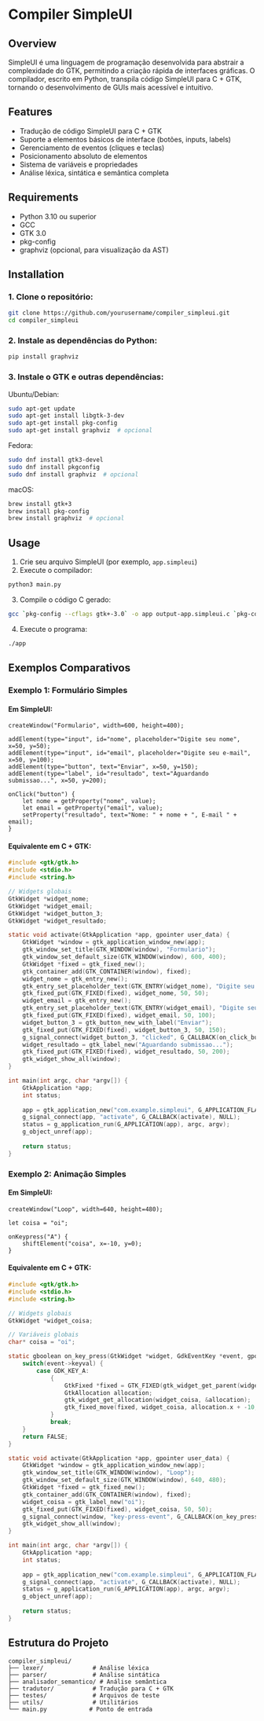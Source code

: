 # Compiler SimpleUI

## Overview

SimpleUI é uma linguagem de programação desenvolvida para abstrair a complexidade do GTK, permitindo a criação rápida de interfaces gráficas. O compilador, escrito em Python, transpila código SimpleUI para C + GTK, tornando o desenvolvimento de GUIs mais acessível e intuitivo.

## Features

- Tradução de código SimpleUI para C + GTK
- Suporte a elementos básicos de interface (botões, inputs, labels)
- Gerenciamento de eventos (cliques e teclas)
- Posicionamento absoluto de elementos
- Sistema de variáveis e propriedades
- Análise léxica, sintática e semântica completa

## Requirements

- Python 3.10 ou superior
- GCC
- GTK 3.0
- pkg-config
- graphviz (opcional, para visualização da AST)

## Installation

### 1. Clone o repositório:
```sh
git clone https://github.com/yourusername/compiler_simpleui.git
cd compiler_simpleui
```

### 2. Instale as dependências do Python:
```sh
pip install graphviz
```

### 3. Instale o GTK e outras dependências:

Ubuntu/Debian:
```sh
sudo apt-get update
sudo apt-get install libgtk-3-dev
sudo apt-get install pkg-config
sudo apt-get install graphviz  # opcional
```

Fedora:
```sh
sudo dnf install gtk3-devel
sudo dnf install pkgconfig
sudo dnf install graphviz  # opcional
```

macOS:
```sh
brew install gtk+3
brew install pkg-config
brew install graphviz  # opcional
```

## Usage

1. Crie seu arquivo SimpleUI (por exemplo, `app.simpleui`)
2. Execute o compilador:
```sh
python3 main.py
```
3. Compile o código C gerado:
```sh
gcc `pkg-config --cflags gtk+-3.0` -o app output-app.simpleui.c `pkg-config --libs gtk+-3.0`
```
4. Execute o programa:
```sh
./app
```

## Exemplos Comparativos

### Exemplo 1: Formulário Simples

#### Em SimpleUI:
```
createWindow("Formulario", width=600, height=400);

addElement(type="input", id="nome", placeholder="Digite seu nome", x=50, y=50);
addElement(type="input", id="email", placeholder="Digite seu e-mail", x=50, y=100);
addElement(type="button", text="Enviar", x=50, y=150);
addElement(type="label", id="resultado", text="Aguardando submissao...", x=50, y=200);

onClick("button") {
    let nome = getProperty("nome", value);
    let email = getProperty("email", value);
    setProperty("resultado", text="Nome: " + nome + ", E-mail " + email);
}

```

#### Equivalente em C + GTK:
```c
#include <gtk/gtk.h>
#include <stdio.h>
#include <string.h>

// Widgets globais
GtkWidget *widget_nome;
GtkWidget *widget_email;
GtkWidget *widget_button_3;
GtkWidget *widget_resultado;

static void activate(GtkApplication *app, gpointer user_data) {
    GtkWidget *window = gtk_application_window_new(app);
    gtk_window_set_title(GTK_WINDOW(window), "Formulario");
    gtk_window_set_default_size(GTK_WINDOW(window), 600, 400);
    GtkWidget *fixed = gtk_fixed_new();
    gtk_container_add(GTK_CONTAINER(window), fixed);
    widget_nome = gtk_entry_new();
    gtk_entry_set_placeholder_text(GTK_ENTRY(widget_nome), "Digite seu nome");
    gtk_fixed_put(GTK_FIXED(fixed), widget_nome, 50, 50);
    widget_email = gtk_entry_new();
    gtk_entry_set_placeholder_text(GTK_ENTRY(widget_email), "Digite seu e-mail");
    gtk_fixed_put(GTK_FIXED(fixed), widget_email, 50, 100);
    widget_button_3 = gtk_button_new_with_label("Enviar");
    gtk_fixed_put(GTK_FIXED(fixed), widget_button_3, 50, 150);
    g_signal_connect(widget_button_3, "clicked", G_CALLBACK(on_click_button_3), NULL);
    widget_resultado = gtk_label_new("Aguardando submissao...");
    gtk_fixed_put(GTK_FIXED(fixed), widget_resultado, 50, 200);
    gtk_widget_show_all(window);
}

int main(int argc, char *argv[]) {
    GtkApplication *app;
    int status;
    
    app = gtk_application_new("com.example.simpleui", G_APPLICATION_FLAGS_NONE);
    g_signal_connect(app, "activate", G_CALLBACK(activate), NULL);
    status = g_application_run(G_APPLICATION(app), argc, argv);
    g_object_unref(app);
    
    return status;
}
```

### Exemplo 2: Animação Simples

#### Em SimpleUI:
```
createWindow("Loop", width=640, height=480);

let coisa = "oi";

onKeypress("A") {
    shiftElement("coisa", x=-10, y=0);
}
```

#### Equivalente em C + GTK:
```c
#include <gtk/gtk.h>
#include <stdio.h>
#include <string.h>

// Widgets globais
GtkWidget *widget_coisa;

// Variáveis globais
char* coisa = "oi";

static gboolean on_key_press(GtkWidget *widget, GdkEventKey *event, gpointer data) {
    switch(event->keyval) {
        case GDK_KEY_A:
            {
                GtkFixed *fixed = GTK_FIXED(gtk_widget_get_parent(widget_coisa));
                GtkAllocation allocation;
                gtk_widget_get_allocation(widget_coisa, &allocation);
                gtk_fixed_move(fixed, widget_coisa, allocation.x + -10, allocation.y + 0);
            }
            break;
    }
    return FALSE;
}

static void activate(GtkApplication *app, gpointer user_data) {
    GtkWidget *window = gtk_application_window_new(app);
    gtk_window_set_title(GTK_WINDOW(window), "Loop");
    gtk_window_set_default_size(GTK_WINDOW(window), 640, 480);
    GtkWidget *fixed = gtk_fixed_new();
    gtk_container_add(GTK_CONTAINER(window), fixed);
    widget_coisa = gtk_label_new("oi");
    gtk_fixed_put(GTK_FIXED(fixed), widget_coisa, 50, 50);
    g_signal_connect(window, "key-press-event", G_CALLBACK(on_key_press), NULL);
    gtk_widget_show_all(window);
}

int main(int argc, char *argv[]) {
    GtkApplication *app;
    int status;
    
    app = gtk_application_new("com.example.simpleui", G_APPLICATION_FLAGS_NONE);
    g_signal_connect(app, "activate", G_CALLBACK(activate), NULL);
    status = g_application_run(G_APPLICATION(app), argc, argv);
    g_object_unref(app);
    
    return status;
}
```

## Estrutura do Projeto

```
compiler_simpleui/
├── lexer/              # Análise léxica
├── parser/             # Análise sintática
├── analisador_semantico/ # Análise semântica
├── tradutor/           # Tradução para C + GTK
├── testes/             # Arquivos de teste
├── utils/              # Utilitários
└── main.py            # Ponto de entrada
```
